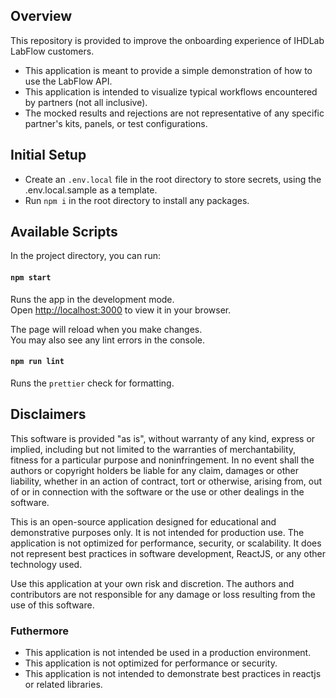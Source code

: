 ## Overview
This repository is provided to improve the onboarding experience of IHDLab LabFlow customers.

- This application is meant to provide a simple demonstration of how to use the LabFlow API.
- This application is intended to visualize typical workflows encountered by partners (not all inclusive).
- The mocked results and rejections are not representative of any specific partner's kits, panels, or test configurations.

## Initial Setup

- Create an `.env.local` file in the root directory to store secrets, using the .env.local.sample as a template.
- Run `npm i` in the root directory to install any packages.

## Available Scripts

In the project directory, you can run:

#### `npm start`

Runs the app in the development mode.\
Open [http://localhost:3000](http://localhost:3000) to view it in your browser.

The page will reload when you make changes.\
You may also see any lint errors in the console.

#### `npm run lint`

Runs the `prettier` check for formatting.

## Disclaimers
This software is provided "as is", without warranty of any kind, express or implied, 
including but not limited to the warranties of merchantability, fitness for a particular 
purpose and noninfringement. In no event shall the authors or copyright holders be liable 
for any claim, damages or other liability, whether in an action of contract, tort or otherwise, 
arising from, out of or in connection with the software or the use or other dealings in the software.

This is an open-source application designed for educational and demonstrative purposes only. 
It is not intended for production use. The application is not optimized for performance, 
security, or scalability. It does not represent best practices in software development, 
ReactJS, or any other technology used.

Use this application at your own risk and discretion. The authors and contributors are 
not responsible for any damage or loss resulting from the use of this software.

### Futhermore  
- This application is not intended be used in a production environment.
- This application is not optimized for performance or security.
- This application is not intended to demonstrate best practices in reactjs or related libraries.
